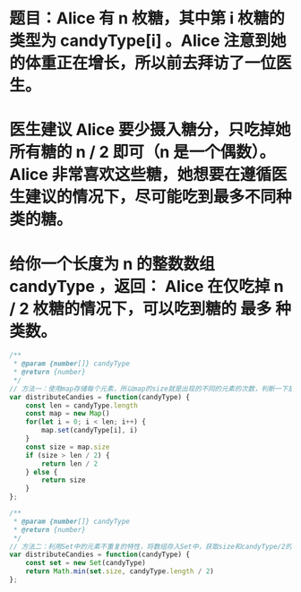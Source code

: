 # 题目：Alice 有 n 枚糖，其中第 i 枚糖的类型为 candyType[i] 。Alice 注意到她的体重正在增长，所以前去拜访了一位医生。
# 医生建议 Alice 要少摄入糖分，只吃掉她所有糖的 n / 2 即可（n 是一个偶数）。Alice 非常喜欢这些糖，她想要在遵循医生建议的情况下，尽可能吃到最多不同种类的糖。
# 给你一个长度为 n 的整数数组 candyType ，返回： Alice 在仅吃掉 n / 2 枚糖的情况下，可以吃到糖的 最多 种类数。

```js
/**
 * @param {number[]} candyType
 * @return {number}
 */
// 方法一：使用map存储每个元素，所以map的size就是出现的不同的元素的次数，判断一下是否大于candyType的一半
var distributeCandies = function(candyType) {
    const len = candyType.length
    const map = new Map()
    for(let i = 0; i < len; i++) {
        map.set(candyType[i], i)
    }
    const size = map.size
    if (size > len / 2) {
        return len / 2
    } else {
        return size
    }
};
```

```js
/**
 * @param {number[]} candyType
 * @return {number}
 */
// 方法二：利用Set中的元素不重复的特性，将数组存入Set中，获取size和candyType/2的最小值
var distributeCandies = function(candyType) {
    const set = new Set(candyType)
    return Math.min(set.size, candyType.length / 2)
};

```